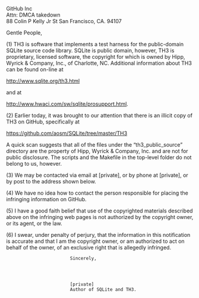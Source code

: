 GitHub Inc  
Attn: DMCA takedown  
88 Colin P Kelly Jr St
San Francisco, CA. 94107

Gentle People,

(1) TH3 is software that implements a test harness for the public-domain SQLite source code library.  SQLite is public domain, however, TH3 is proprietary, licensed software, the copyright for which is owned by Hipp, Wyrick & Company, Inc., of Charlotte, NC.   Additional information about TH3 can be found on-line at 

http://www.sqlite.org/th3.html 

and at 

http://www.hwaci.com/sw/sqlite/prosupport.html.

(2) Earlier today, it was brought to our attention that there is an illicit copy of TH3 on GitHub, specifically at 

https://github.com/aosm/SQLite/tree/master/TH3

A quick scan suggests that all of the files under the “th3_public_source” directory are the property of Hipp, Wyrick & Company, Inc. and are not for public disclosure.  The scripts and the Makefile in the top-level folder do not belong to us, however.

(3) We may be contacted via email at [private], or by phone at [private], or by post to the address shown below.

(4) We have no idea how to contact the person responsible for placing the infringing information on GitHub.

(5) I have a good faith belief that use of the copyrighted materials described above on the infringing web pages is not authorized by the copyright owner, or its agent, or the law.

(6) I swear, under penalty of perjury, that the information in this notification is accurate and that I am the copyright owner, or am authorized to act on behalf of the owner, of an exclusive right that is allegedly infringed.

							Sincerely,




 							[private]
							Author of SQLite and TH3.